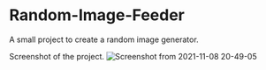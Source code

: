 # Random-Image-Feeder


A small project to create a random image generator.


Screenshot of the project.
![Screenshot from 2021-11-08 20-49-05](https://user-images.githubusercontent.com/43684497/140768680-c6ebc432-b70e-4535-858d-98db7eb91a8c.png)

